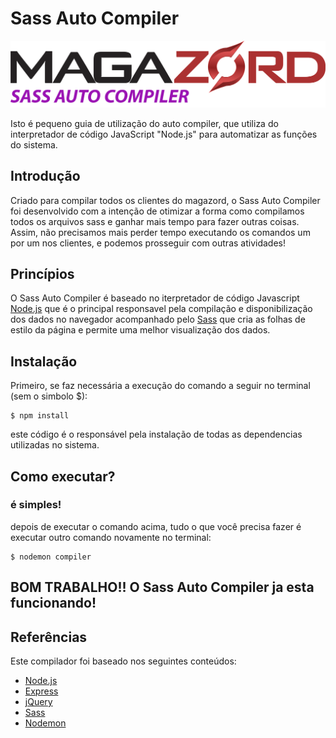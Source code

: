 # Sass Auto Compiler
![Magazord](assets/img/logo-magazord-sass-auto-compiler.png)

Isto é pequeno guia de utilização do auto compiler, que utiliza do interpretador de código JavaScript "Node.js" para automatizar as funções do sistema.

## Introdução

Criado para compilar todos os clientes do magazord, o Sass Auto Compiler foi desenvolvido com a intenção de otimizar a forma como compilamos todos os arquivos sass e ganhar mais tempo para fazer outras coisas. Assim, não precisamos mais perder tempo executando os comandos um por um nos clientes, e podemos prosseguir com outras atividades!

## Princípios 

O Sass Auto Compiler é baseado no iterpretador de código Javascript  [Node.js](https://nodejs.org/en/) que é o principal responsavel pela compilação e disponibilização dos dados no navegador acompanhado pelo [Sass](https://sass-lang.com/) que cria as folhas de estilo da página e permite uma melhor visualização dos dados.

## Instalação

Primeiro, se faz necessária a execução do comando a seguir no terminal (sem o simbolo $):

```
$ npm install
```
este código é o responsável pela instalação de todas as dependencias utilizadas no sistema.

## Como executar?

### é simples!
depois de executar o comando acima, tudo o que você precisa fazer é executar outro comando novamente no terminal:

```
$ nodemon compiler 
```

## BOM TRABALHO!! O Sass Auto Compiler ja esta funcionando!

## Referências

Este compilador foi baseado nos seguintes conteúdos:
- [Node.js](https://nodejs.org/en/)
- [Express](http://expressjs.com/pt-br/)
- [jQuery](https://jquery.com/)
- [Sass](https://sass-lang.com/)
- [Nodemon](https://nodemon.io/)

